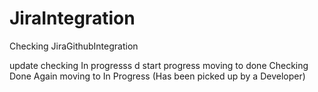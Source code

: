 # JiraIntegration
Checking JiraGithubIntegration

update
checking In progresss
d
start progress
moving to done
Checking Done Again
moving to In Progress (Has been picked up by a Developer)
